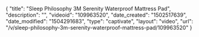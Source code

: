 {
    "title": "Sleep Philosophy 3M Serenity Waterproof Mattress Pad",
    "description": "",
    "videoid": "109963520",
    "date_created": "1502517639",
    "date_modified": "1504291683",
    "type": "captivate",
    "layout": "video",
    "url": "\/v\/sleep-philosophy-3m-serenity-waterproof-mattress-pad\/109963520"
}